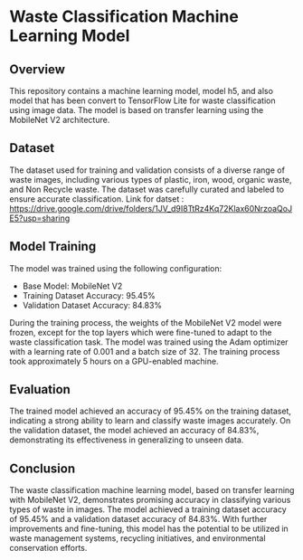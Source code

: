# Waste Classification Machine Learning Model

## Overview

This repository contains a machine learning model, model h5, and also model that has been convert to TensorFlow Lite for waste classification using image data. The model is based on transfer learning using the MobileNet V2 architecture.

## Dataset

The dataset used for training and validation consists of a diverse range of waste images, including various types of plastic, iron, wood, organic waste, and Non Recycle waste. The dataset was carefully curated and labeled to ensure accurate classification.
Link for datset : https://drive.google.com/drive/folders/1JV_d9I8TtRz4Kq72Klax60NrzoaQoJE5?usp=sharing

## Model Training

The model was trained using the following configuration:

- Base Model: MobileNet V2
- Training Dataset Accuracy: 95.45%
- Validation Dataset Accuracy: 84.83%

During the training process, the weights of the MobileNet V2 model were frozen, except for the top layers which were fine-tuned to adapt to the waste classification task. The model was trained using the Adam optimizer with a learning rate of 0.001 and a batch size of 32. The training process took approximately 5 hours on a GPU-enabled machine.

## Evaluation

The trained model achieved an accuracy of 95.45% on the training dataset, indicating a strong ability to learn and classify waste images accurately. On the validation dataset, the model achieved an accuracy of 84.83%, demonstrating its effectiveness in generalizing to unseen data.

## Conclusion

The waste classification machine learning model, based on transfer learning with MobileNet V2, demonstrates promising accuracy in classifying various types of waste in images. The model achieved a training dataset accuracy of 95.45% and a validation dataset accuracy of 84.83%. With further improvements and fine-tuning, this model has the potential to be utilized in waste management systems, recycling initiatives, and environmental conservation efforts.
